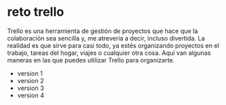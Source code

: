 # reto trello

<p>Trello es una herramienta de gestión de proyectos que hace que la colaboración sea sencilla y, me atrevería a decir, incluso divertida. La realidad es que sirve para casi todo, ya estés organizando proyectos en el trabajo, tareas del hogar, viajes o cualquier otra cosa. Aquí van algunas maneras en las que puedes utilizar Trello para organizarte.</p>

<ul>
<li>version 1</li>
<li>version 2</li>
<li>version 3</li>
<li>version 4</li>

</ul>
